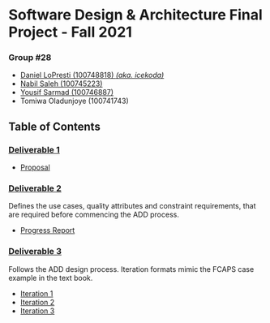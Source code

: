 # Software Design & Architecture Final Project - Fall 2021
### **Group #28**
- [Daniel LoPresti (100748818) *(aka. icekoda)*](https://github.com/icekoda)
- [Nabil Saleh (100745223)](https://github.com/421360)
- [Yousif Sarmad (100746887)](https://github.com/YousifSarmad)
- Tomiwa Oladunjoye (100741743)

## Table of Contents
### [Deliverable 1](https://github.com/icekoda/SD-FinalProject/tree/main/Deliverable-1)
- [Proposal](https://github.com/icekoda/SD-FinalProject/blob/main/Deliverable-1/Proposal.pdf)

### [Deliverable 2](https://github.com/icekoda/SD-FinalProject/tree/main/Deliverable-2)
Defines the use cases, quality attributes and constraint requirements, that are required before commencing the ADD process.
- [Progress Report](https://github.com/icekoda/SD-FinalProject/blob/main/Deliverable-2/Deliverable-2.md)

### [Deliverable 3](https://github.com/icekoda/SD-FinalProject/tree/main/Deliverable-3)
Follows the ADD design process. Iteration formats mimic the FCAPS case example in the text book.
- [Iteration 1](https://github.com/icekoda/SD-FinalProject/blob/main/Deliverable-3/Iteration-1.md)
- [Iteration 2](https://github.com/icekoda/SD-FinalProject/blob/main/Deliverable-3/Iteration-2.md)
- [Iteration 3](https://github.com/icekoda/SD-FinalProject/blob/main/Deliverable-3/Iteration-3.md)


